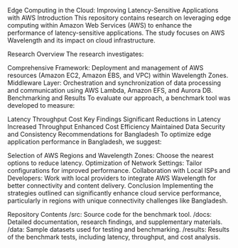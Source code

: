 Edge Computing in the Cloud: Improving Latency-Sensitive Applications with AWS
Introduction
This repository contains research on leveraging edge computing within Amazon Web Services (AWS) to enhance the performance of latency-sensitive applications. The study focuses on AWS Wavelength and its impact on cloud infrastructure.

Research Overview
The research investigates:

Comprehensive Framework: Deployment and management of AWS resources (Amazon EC2, Amazon EBS, and VPC) within Wavelength Zones.
Middleware Layer: Orchestration and synchronization of data processing and communication using AWS Lambda, Amazon EFS, and Aurora DB.
Benchmarking and Results
To evaluate our approach, a benchmark tool was developed to measure:

Latency
Throughput
Cost
Key Findings
Significant Reductions in Latency
Increased Throughput
Enhanced Cost Efficiency
Maintained Data Security and Consistency
Recommendations for Bangladesh
To optimize edge application performance in Bangladesh, we suggest:

Selection of AWS Regions and Wavelength Zones: Choose the nearest options to reduce latency.
Optimization of Network Settings: Tailor configurations for improved performance.
Collaboration with Local ISPs and Developers: Work with local providers to integrate AWS Wavelength for better connectivity and content delivery.
Conclusion
Implementing the strategies outlined can significantly enhance cloud service performance, particularly in regions with unique connectivity challenges like Bangladesh.

Repository Contents
/src: Source code for the benchmark tool.
/docs: Detailed documentation, research findings, and supplementary materials.
/data: Sample datasets used for testing and benchmarking.
/results: Results of the benchmark tests, including latency, throughput, and cost analysis.
